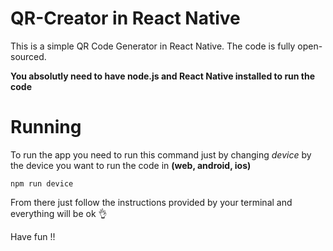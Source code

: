 # QR-Creator in React Native

This is a simple QR Code Generator in React Native. The code is fully open-sourced.

**You absolutly need to have node.js and React Native installed to run the code**


# Running 

To run the app you need to run this command just by changing *device* by the device you want to run the code in **(web, android, ios)**

`npm run device`

From there just follow the instructions provided by your terminal and everything will be ok 👌 


Have fun !!
